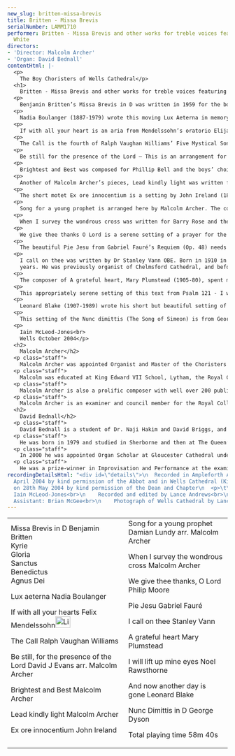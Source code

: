 ```yaml
---
new_slug: britten-missa-brevis
title: Britten - Missa Brevis
serialNumber: LAMM1710
performer: Britten - Missa Brevis and other works for treble voices featuring Kieran
  White
directors:
- 'Director: Malcolm Archer'
- 'Organ: David Bednall'
contentHtml: |-
  <p>
    The Boy Choristers of Wells Cathedral</p>
  <h1>
    Britten - Missa Brevis and other works for treble voices featuring Kieran White</h1>
  <p>
    Benjamin Britten’s Missa Brevis in D was written in 1959 for the boys of Westminster Cathedral Choir. Britten had heard the boys sing under their director George Malcolm and had been excited by the unconventional strong-toned singing that they produced. Malcolm was shortly due to retire from his post and had worked to cultivate this hard-edged ‘continental’ sound that was utterly different from the traditional soft tones of the recent Anglican choral tradition. The work displays Britten’s characteristic flair for writing for children but retains a devout liturgical gravitas. The decisive opening of the Kyrie immediately presents declamatory vocal writing as each of the three treble parts enter. The Gloria with its 7/8 metre is a jaunty setting that immediately appeals to young performers and lends appropriate joy to the text. The Sanctus begins with pealing bell-like phrases that overlap to form a twelve-note row; this twelve-note figure then moves into the organ pedal at ‘Pleni sunt coeli’ before the organ breaks into a rhapsodic accompaniment to the peaking ‘Hosanna’ phrases of the voices. The Benedictus has a wonderful and poignant innocence in its duet for solo voices in canon leading to a reprise of the ‘Hosanna’. The Agnus Dei returns to the darker mood of the Kyrie but even more so in this bleak setting. The ostinato bass of the organ underpins an edgy dissonant right-hand with the voices singing a forlorn melodic line. The dynamics build from pianissimo to forte as the anguished plea is repeated. As the words move from ‘miserere nobis’ to ‘dona nobis pacem’ the voices adopt a growing figure of repeated notes eventually fading to what is almost a final whisper.</p>
  <p>
    Nadia Boulanger (1887-1979) wrote this moving Lux Aeterna in memory of her sister, Lili. Lili Boulanger was an extremely gifted composer who tragically died at the age of 25. The piece was originally score for harp, soprano solo, violin and cello; here it has been sensitively arranged for organ by the international recitalist David Briggs (Organist of Gloucester Cathedral 1994 - 2002) who transcribed the work from a recording that was made in memory of Lili Boulanger.</p>
  <p>
    If with all your heart is an aria from Mendelssohn’s oratorio Elijah. Considered by many to be his greatest work, Elijah was given its first performance on 26 August 1846 at the Birmingham Festival, conducted by the composer. The work was originally written to a German text but, as Mendelssohn spoke fluent English, he took great pains that the English version would be as true a translation as possible. Elijah was a subject that Mendelssohn had long wanted to set to music and he greatly enjoyed the work’s success before his untimely death the following year aged only 38. The work draws largely from the Biblical account of Elijah in the book of Kings. This particular aria occurs early in the work. Right from the outset, Mendelssohn throws his audience headlong into the drama as, breaking with tradition, he opens the oratorio with a recitative As God the Lord of Israel liveth, in which Elijah prophecies the forthcoming drought in Israel. After this dark beginning and the chorus’ desperate Help, Lord! wilt thou quite destroy us?, the character Obadiah interposes this aria of hope - If with all your hearts - offering a small comfort to those who would repent but still with an edge of desperation.</p>
  <p>
    The Call is the fourth of Ralph Vaughan Williams’ Five Mystical Songs. Settings of poems by George Herbert, Vaughan Williams began the songs in 1906 and revised them in 1910-11 before the first performance in Worcester Cathedral on 14 September 1911. Originally scored for baritone, chorus and orchestra the songs can be adapted as is the case here without detriment to Vaughan Williams’ stunning music. Herbert’s poems are full of musical imagery and this, along with their romantic and sensual nature, evidently inspired the composer enormously. The Call is set to a timeless modal melody that is instantly recognisable as being Vaughan Williams’ music.</p>
  <p>
    Be still for the presence of the Lord – This is an arrangement for solo voice and piano by Malcolm Archer of the atmospheric and beautiful song with words and music composed by David J Evans (born 1957).</p>
  <p>
    Brightest and Best was composed for Phillip Bell and the boys’ choir of Eccles Hall School by Malcolm Archer in 1987. Both this piece and When I Survey have become extremely popular amongst children’s choirs throughout the world.</p>
  <p>
    Another of Malcolm Archer’s pieces, Lead kindly light was written for a publication of music for treble voices by Kevin Mayhew Ltd. The piece works equally well when sung by a solo voice (as here) or by a treble voice choir, and the accompaniment may be played on either piano or organ.</p>
  <p>
    The short motet Ex ore innocentium is a setting by John Ireland (1879-1962) of a Passiontide poem by Bishop W W How (1823-1897). Ireland was born in Bowden, near Manchester, and at the age of fourteen entered the then newly-founded Royal College of Music in London. His parents died shortly after this and Ireland immersed himself in his studies in composition, piano and organ. He studied composing under Sir Charles Villiers Stanford but was later to destroy many of the youthful works written at this time. Ireland’s life combined composition with his teaching at the Royal College (where Britten was amongst his pupils). Ireland always had a deep regard for church music and held the position of organist and choirmaster at St Luke’s Church, Chelsea, London. He wrote numerous anthems and service settings amongst which this often harrowingly beautiful motet is amongst his most well-loved.</p>
  <p>
    Song for a young prophet is arranged here by Malcolm Archer. The composer, Damian Lundy, a De La Salle brother since 1960, died in 1996 in Oxford. He made a great contribution to Catholic education and liturgy, particularly through his prolific output of liturgical songs such as Song for a Young Prophet ("O the word of my Lord..") and as editor of three volumes of Songs of the Spirit.</p>
  <p>
    When I survey the wondrous cross was written for Barry Rose and the Choristers of St Alban’s Abbey in the early 1990s and was first performed by them at an evensong in the Abbey. It sets the famous text by Isaac Watts in a lyrical yet poignant way.</p>
  <p>
    We give thee thanks O Lord is a serene setting of a prayer for the end of the day. Philip Moore was born in London in 1943 and received his musical education at the Royal College of Music, where he studied the organ, piano, composition and conducting. In 1968 he became Assistant Organist at Canterbury Cathedral. In 1974 he went on to succeed Dr. Barry Rose as Organist and Master of the Choristers at Guildford Cathedral then going on in 1983 to become Organist and Master of the Music at York Minster where he succeeded Dr. Francis Jackson. His work as a composer is well known and he has written extensively for the church and the organ.</p>
  <p>
    The beautiful Pie Jesu from Gabriel Fauré’s Requiem (Op. 48) needs little introduction. Fauré’s intimate liturgical setting was written when the composer was 42. The death of his father two years earlier and the more recent death of his mother had led him to suffer from deep depressions, yet his music for the Requiem contains no harrowing glimpses of hell. Fauré himself described his Requiem as how he saw death: “as a happy deliverance, an inspiration towards happiness above, rather than as a painful experience”.</p>
  <p>
    I call on thee was written by Dr Stanley Vann OBE. Born in 1910 in Coventry, Vann was Organist and Master of the Music at Peterborough Cathedral for many<br>
    years. He was previously organist of Chelmsford Cathedral, and before that worked in Leicester where he assisted Sir Henry Wood as chorus master of the Philharmonic choir. A choir trainer of great renown, Stanley Vann has written much church music. Here sung by a solo voice, this is a simple yet highly effective setting of a prayer of faith written by the once Bishop of Exeter, Miles Coverdale (1487-1568)."</p>
  <p>
    The composer of A grateful heart, Mary Plumstead (1905-80), spent most of her life in Devon and Cornwall. Despite writing many beautiful songs she never really came to great prominence as a composer in her own lifetime. This may be due to the small number of her songs that were actually published, or because she did not set out to gain wider recognition in London. A grateful heart is now firmly established in the repertoire of most children’s choirs and is a small gem of an anthem.</p>
  <p>
    This appropriately serene setting of this text from Psalm 121 - I will lift up mine eyes - was written by Noel Rawsthorne. Rawsthorne was born on Christmas Eve in 1929 in Birkenhead on Merseyside. He was first a chorister, then assistant organist and finally appointed Organist of Liverpool’s Anglican Cathedral in 1955. Rawsthorne has also had a busy career as a recitalist which he has continued since his retirement from the Cathedral in 1980. The organ provides a lilting accompaniment to the gentle solo line.</p>
  <p>
    Leonard Blake (1907-1989) wrote his short but beautiful setting of Isaac Watt’s poem And now another day is gone in 1937. Blake was Director of Music at Malvern College and was very active in the Royal School of Church Music Festivals both directing choirs and writing music. A harmonised version of this melody was included in Hymns Ancient and Modern Revised in 1950.</p>
  <p>
    This setting of the Nunc dimittis (The Song of Simeon) is from George Dyson’s Evening Service in D. Dyson (1883-1964) was born in Halifax, West Yorkshire and studied at the Royal College of Music where he was later to become Director. From an early age he was very much influenced by church music and was organist of a church in Greenwich. He subsequently wrote much sacred music that quickly entered the Anglican choral repertoire.</p>
  <p>
    Iain McLeod-Jones<br>
    Wells October 2004</p>
  <h2>
    Malcolm Archer</h2>
  <p class="staff">
    Malcolm Archer was appointed Organist and Master of the Choristers at Wells Cathedral in 1996 where he directed and trained the Cathedral choir for its daily services in the Cathedral, as well as being the Musical Director for Wells Cathedral Oratorio Society. He was appointed as Organist and Director of Music at St. Paul’s Cathedral, London in 2004.</p>
  <p class="staff">
    Malcolm was educated at King Edward VII School, Lytham, the Royal College of Music (where he was an RCO scholar) and Jesus College Cambridge where he was organ scholar. He studied the organ with Ralph Downes, Gillian Weir and Nicolas Kynaston, and composition with Herbert Sumsion and Alan Ridout. He continues to study the organ with Daniel Roth in Paris. He has given organ concerts in nine European countries, Canada and the USA. Amongst other notable invitations, he has played for the IAO Congress on more than one occasion and given the Winston Churchill Memorial Concert at Blenheim Palace. He has also recorded for BBC Radio 2 and Radio 3, and played at most principal venues in the UK. He has recorded six organ CDs in repertoire as varied as J.S.Bach and Olivier Messiaen.</p>
  <p class="staff">
    Malcolm Archer is also a prolific composer with well over 200 published works. His work Three Psalms of David was premiered in Wells Cathedral as part of the Classics West Festival, with the Classics West International Chorus and The Virtuosi of London. He has also written a five movement millennium work for Lichfield Cathedral, called The Coming of the Kingdom. He was commissioned to write works for The Southern Cathedrals’ Festival, the Exeter Festival and the Musica Deo Sacra Festival. He has recently been commissioned to write a work for the 350th Sons of the Clergy Festival in 2004, which is held in St. Paul’s Cathedral. His works receive regular performances on BBC Radio and TV.</p>
  <p class="staff">
    Malcolm Archer is an examiner and council member for the Royal College of Organists and an examiner for the Associated Board of the Royal Schools of Music.</p>
  <h2>
    David Bednall</h2>
  <p class="staff">
    David Bednall is a student of Dr. Naji Hakim and David Briggs, and is currently Acting Assistant Organist at Wells Cathedral.</p>
  <p class="staff">
    He was born in 1979 and studied in Sherborne and then at The Queen’s College, Oxford where he was Organ Scholar. In 2000 the Chapel Choir toured Paris under his direction, singing at Notre Dame and other venues, and released a live concert CD.</p>
  <p class="staff">
    In 2000 he was appointed Organ Scholar at Gloucester Cathedral under David Briggs and Ian Ball. While there he spent periods as Acting Director of Music and Acting Assistant Organist, was closely involved in the Three Choirs Festival, and was involved in two recordings – as Director on Lux Aeterna with the Cathedral Choir, and as Accompanist on the critically acclaimed Comfort and Joy with the Saint Cecilia Singers.</p>
  <p class="staff">
    He was a prize-winner in Improvisation and Performance at the examination for Fellow of The Royal College of Organists in 2002, and has given recitals at L’Église de La Trinité, Paris, Westminster, Wells, Bristol, Gloucester, Hereford, Worcester, Truro, Blackburn, Coventry, Manchester and St Mary’s Cathedral, Edinburgh, as part of the Fringe Series. He is Director of Cantilena choir, and is also in demand as an accompanist.</p>
recordingDetailsHtml: "<div id=\"details\">\n  Recorded in Ampleforth Abbey on 2nd
  April 2004 by kind permission of the Abbot and in Wells Cathedral (Kieran’s solos)
  on 28th May 2004 by kind permission of the Dean and Chapter\n  <p>\t\tProduced by
  Iain McLeod-Jones<br>\n    Recorded and edited by Lance Andrews<br>\n    Organist's
  Assistant: Brian McGee<br>\n    Photograph of Wells Cathedral by Lance Andrews</p>\n</div>"
---
```


<table class="tracktable">
  <tbody>
    <tr>
      <td class="column1">
        Missa Brevis in D <span class="composer">Benjamin Britten</span><br>
        Kyrie<br>
        Gloria<br>
        Sanctus<br>
        Benedictus<br>
        Agnus Dei
        <p>
          Lux aeterna <span class="composer">Nadia Boulanger</span></p>
        <p>
          If with all your hearts <span class="composer">Felix Mendelssohn</span><a href="cliplinks/brevis.ram"><img alt="Listen to this track" src="/web/20160407040114im_/http://www.lammas.co.uk/files/files/mobileplugin/180x180/47790a0917f8459f5d041f2791e4566b.gif" style="width: 34px; height: 26px;"></a></p>
        <p>
          The Call <span class="composer">Ralph Vaughan Williams</span></p>
        <p>
          Be still, for the presence of the Lord <span class="composer">David J Evans arr. Malcolm Archer</span></p>
        <p>
          Brightest and Best <span class="composer">Malcolm Archer</span></p>
        <p>
          Lead kindly light<span class="composer"> Malcolm Archer</span></p>
        <p>
          Ex ore innocentium <span class="composer">John Ireland</span></p>
      </td>
      <td class="column2">
        Song for a young prophet <span class="composer">Damian Lundy arr. Malcolm Archer</span>
        <p>
          When I survey the wondrous cross <span class="composer">Malcolm Archer</span></p>
        <p>
          We give thee thanks, O Lord <span class="composer">Philip Moore</span></p>
        <p>
          Pie Jesu <span class="composer">Gabriel Fauré</span></p>
        <p>
          I call on thee <span class="composer">Stanley Vann</span></p>
        <p>
          A grateful heart <span class="composer">Mary Plumstead</span></p>
        <p>
          I will lift up mine eyes <span class="composer">Noel Rawsthorne</span></p>
        <p>
          And now another day is gone <span class="composer">Leonard Blake</span></p>
        <p>
          Nunc Dimittis in D <span class="composer">George Dyson</span></p>
        <p>				<span id="playingtime">Total playing time 58m 40s</span></p>
      </td>
    </tr>
  </tbody>
</table>
